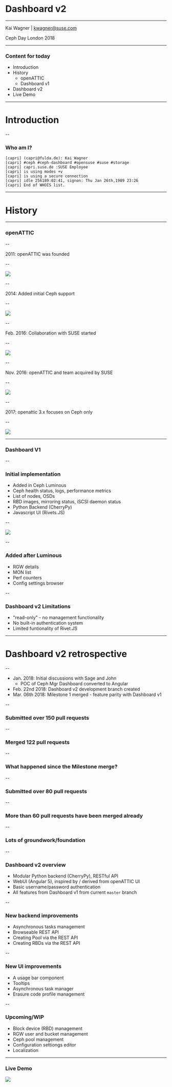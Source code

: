 # Dashboard v2

<hr>
<p>Kai Wagner | <a href="mailto:kwagner@suse.com">kwagner@suse.com</a></p>
<p>Ceph Day London 2018</p>

---

### Content for today

* Introduction
* History
  * openATTIC
  * Dashboard v1
* Dashboard v2
* Live Demo

---

# Introduction

--

### Who am I?

```
[capri] (capri@fulda.de): Kai Wagner
[capri] #ceph #ceph-dashboard #opensuse #suse #storage 
[capri] capri.suse.de :SUSE Employee 
[capri] is using modes +v
[capri] is using a secure connection
[capri] idle 256189:02:41, signon: Thu Jan 26th,1989 23:26
[capri] End of WHOIS list.
```

---

# History

---

### openATTIC

--

2011: openATTIC was founded

--

<img src="images/openattic-1.x.png" style="background:none; border:none; box-shadow:none;">

--

2014: Added initial Ceph support

--

<img src="images/openattic-crush-map.png" style="background:none; border:none; box-shadow:none;">

--

Feb. 2016: Collaboration with SUSE started

--

<img src="images/openattic-v2-monitoring.png" style="background:none; border:none; box-shadow:none;">

--

Nov. 2016: openATTIC and team acquired by SUSE

--

<img src="images/openattic-team-2016.jpg" style="background:none; border:none; box-shadow:none;">

--

2017: openattic 3.x focuses on Ceph only

--

<img src="images/openattic-v3-dashboard.png" style="background:none; border:none; box-shadow:none;">

---

### Dashboard V1

--

### Initial implementation

* Added in Ceph Luminous
* Ceph health status, logs, performance metrics
* List of nodes, OSDs
* RBD images, mirroring status, iSCSI daemon status
* Python Backend (CherryPy)
* Javascript UI (Rivets.JS)

--

<img src="images/dashboardv1_frontpage.png" style="background:none; border:none; box-shadow:none;">

--

### Added after Luminous
  
* RGW details
* MON list
* Perf counters
* Config settings browser

--

### Dashboard v2 Limitations

* "read-only" - no management functionality
* No built-in authentication system
* Limited funtionality of Rivet.JS

---

# Dashboard v2 retrospective 

--

* Jan. 2018: Initial discussions with Sage and John
  * POC of Ceph Mgr Dashboard converted to Angular
* Feb. 22nd 2018: Dashboard v2 development branch created
* Mar. 06th 2018: Milestone 1 merged - feature parity with Dashboard v1

--

### Submitted over 150 pull requests

--

### Merged 122 pull requests

--

### What happened since the Milestone merge?

--

### Submitted over 80 pull requests

--

### More than 60 pull requests have been merged already

--

### Lots of groundwork/foundation

--

### Dashboard v2 overview

* Modular Python backend (CherryPy), RESTful API
* WebUI (Angular 5), inspired by / derived from openATTIC UI
* Basic username/password authentication
* All features from Dashboard v1 from current ``master`` branch

--

### New backend improvements

* Asynchronous tasks management
* Browseable REST API
* Creating Pool via the REST API
* Creating RBDs via the REST API

--

### New UI improvements

* A usage bar component
* Tooltips
* Asynchronous task manager
* Erasure code profile management

--

### Upcoming/WIP

* Block device (RBD) management
* RGW user and bucket management
* Ceph pool management
* Configuration settiongs editor
* Localization

---

### Live Demo

<a href="http://dilbert.com/strip/2000-12-30" target="_blank"><img src="images/openattic-login.png" /></a>
